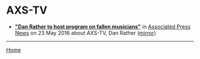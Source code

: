 # AXS-TV

 - [**"Dan Rather to host program on fallen musicians"**](https://apnews.com/b8b0092e3f024fa5ae25a2c97bd1b6ff) in [Associated Press News](https://apnews.com/) on 23 May 2016 about AXS-TV, Dan Rather ([mirror](https://web.archive.org/web/*/https://apnews.com/b8b0092e3f024fa5ae25a2c97bd1b6ff))

----

[Home](../)
